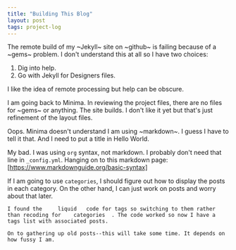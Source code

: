 ```yaml
---
title: "Building This Blog"
layout: post
tags: project-log 
---
```

The remote build of my ~Jekyll~ site on ~github~ is failing because of a ~gems~ problem. I don't understand this at all so I have two choices:

1. Dig into help.
2. Go with Jekyll for Designers files.

I like the idea of remote processing but help can be obscure.

I am going back to Minima. In reviewing the project files, there are no files for ~gems~ or anything.  The site builds. I don't like it yet but that's just refinement of the layout files.

Oops. Minima doesn't understand I am using ~markdown~. I guess I have to tell it that. And I need to put a title in Hello World.

My bad. I was using `org` syntax, not markdown. I probably don't need that line in `_config.yml`. Hanging on to this markdown page: [https://www.markdownguide.org/basic-syntax]

If I am going to use `categories`, I should figure out how to display the posts in each category. On the other hand, I can just work on posts and worry about that later.
	
	I found the 	liquid	 code for tags so switching to them rather than recoding for 	categories	. The code worked so now I have a tags list with associated posts.
	
	On to gathering up old posts--this will take some time. It depends on how fussy I am.